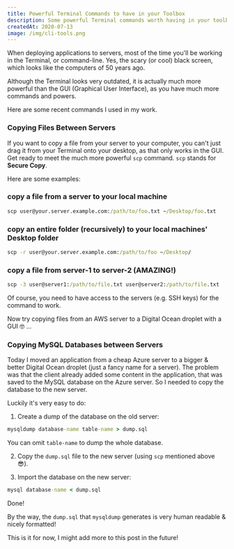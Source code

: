 ```yaml
---
title: Powerful Terminal Commands to have in your Toolbox
description: Some powerful Terminal commands worth having in your toolbox
createdAt: 2020-07-13
image: /img/cli-tools.png
---
```


When deploying applications to servers, most of the time you'll be working in the Terminal, or command-line. Yes, the scary (or cool) black screen, which looks like the computers of 50 years ago.

Although the Terminal looks very outdated, it is actually much more powerful than the GUI (Graphical User Interface), as you have much more commands and powers.

Here are some recent commands I used in my work.

### Copying Files Between Servers

If you want to copy a file from your server to your computer, you can't just drag it from your Terminal onto your desktop, as that only works in the GUI. Get ready to meet the much more powerful `scp` command. `scp` stands for **Secure Copy**.

Here are some examples:

### copy a file from a server to your local machine

```bat
scp user@your.server.example.com:/path/to/foo.txt ~/Desktop/foo.txt
```

### copy an entire folder (recursively) to your local machines' Desktop folder

```bat
scp -r user@your.server.example.com:/path/to/foo ~/Desktop/
```

### copy a file from server-1 to server-2 (AMAZING!)

```bat
scp -3 user@server1:/path/to/file.txt user@server2:/path/to/file﻿.txt
```

Of course, you need to have access to the servers (e.g. SSH keys) for the command to work.

Now try copying files from an AWS server to a Digital Ocean droplet with a GUI 🤓 ...

### Copying MySQL Databases between Servers

Today I moved an application from a cheap Azure server to a bigger & better Digital Ocean droplet (just a fancy name for a server). The problem was that the client already added some content in the application, that was saved to the MySQL database on the Azure server. So I needed to copy the database to the new server.

Luckily it's very easy to do:

1. Create a dump of the database on the old server:

```bat
mysqldump database-name table-name > dump.sql
```

You can omit `table-name` to dump the whole database.

2. Copy the `dump.sql` file to the new server (using `scp` mentioned above 😎).

3. Import the database on the new server:

```bat
mysql database-name < dump.sql
```

Done!

By the way, the `dump.sql` that `mysqldump` generates is very human readable & nicely formatted!

This is it for now, I might add more to this post in the future!
